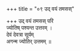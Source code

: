 +++
title = "०९ उद् वयं तमसस्"

+++
उद् वयं तमसस् परि  
ज्योतिष् पश्यन्त उत्तरम् ।  
देवं देवत्रा सूर्यम्  
अगन्म ज्योतिर् उत्तमम् ॥